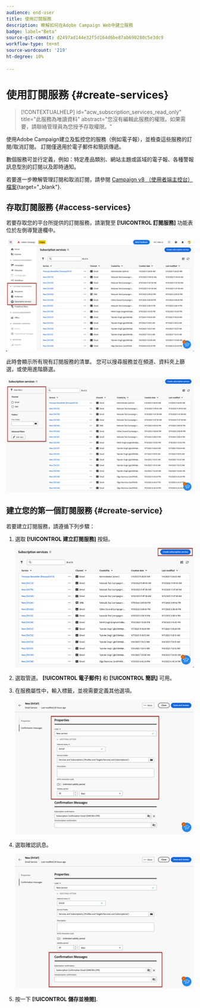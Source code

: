 ```yaml
---
audience: end-user
title: 使用訂閱服務
description: 瞭解如何在Adobe Campaign Web中建立服務
badge: label="Beta"
source-git-commit: d2497ad144e32f5d164d6be87ab690280c5e3dc9
workflow-type: tm+mt
source-wordcount: '219'
ht-degree: 10%

---
```



# 使用訂閱服務 {#create-services}

>[!CONTEXTUALHELP]
>id="acw_subscription_services_read_only"
>title="此服務為唯讀資料"
>abstract="您沒有編輯此服務的權限。如果需要，請聯絡管理員為您授予存取權限。"

使用Adobe Campaign建立及監控您的服務（例如電子報），並檢查這些服務的訂閱/取消訂閱。 訂閱僅適用於電子郵件和簡訊傳遞。

數個服務可並行定義，例如：特定產品類別、網站主題或區域的電子報、各種警報訊息型別的訂閱以及即時通知。

若要進一步瞭解管理訂閱和取消訂閱，請參閱 [Campaign v8 （使用者端主控台）檔案](https://experienceleague.adobe.com/docs/campaign/campaign-v8/audience/subscriptions.html){target="_blank"}.

## 存取訂閱服務 {#access-services}

若要存取您的平台所提供的訂閱服務，請瀏覽至 **[!UICONTROL 訂閱服務]** 功能表位於左側導覽邊欄中。

![](assets/service-list.png)

此時會顯示所有現有訂閱服務的清單。 您可以搜尋服務並在頻道、資料夾上篩選，或使用進階篩選。

![](assets/service-filters.png)

## 建立您的第一個訂閱服務 {#create-service}

若要建立訂閱服務，請遵循下列步驟：

1. 選取 **[!UICONTROL 建立訂閱服務]** 按鈕。

   ![](assets/service-create-button.png)

1. 選取管道。 **[!UICONTROL 電子郵件]** 和 **[!UICONTROL 簡訊]** 可用。

1. 在服務屬性中，輸入標籤，並視需要定義其他選項。

   ![](assets/service-create-properties.png)

1. 選取確認訊息。

   ![](assets/service-create-confirmation-msg.png)

1. 按一下 **[!UICONTROL 儲存並檢閱]**.


